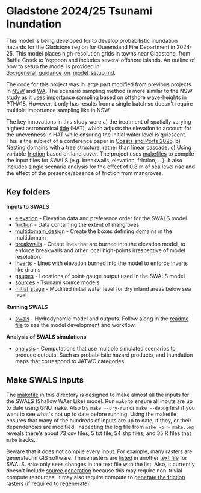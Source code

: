 # Gladstone 2024/25 Tsunami Inundation

This model is being developed for to develop probabilistic inundation hazards for the Gladstone region for Queensland Fire Department in 2024-25. This model places high-resolution grids in towns near Gladstone, from Baffle Creek to Yeppoon and includes several offshore islands. An outline of how to setup the model is provided in [doc/general_guidance_on_model_setup.md](doc/general_guideance_on_model_setup.md).

The code for this project was in large part modified from previous projects in [NSW](../nsw_2023_2024) and [WA](../SW_WA_2021_2024).
The scenario sampling method is more similar to the NSW study as it uses importance sampling based on offshore wave-heights in PTHA18.
However, it only has results from a single batch so doesn't require multiple importance sampling like in NSW.

The key innovations in this study were a) the treatment of spatially varying highest astronomical [tide](tides) (HAT), which adjusts the elevation to account for the unevenness in HAT while ensuring the initial water level is quiescent. This is the subject of a conference paper in [Coasts and Ports 2025](https://coastsandports2025.com.au/). b) Nesting domains with a [tree structure](swals/model_multidomain_design_mod.f90), rather than linear cascade. c) Using variable [friction](friction) based on land cover. 
The project uses [makefiles](makefile) to compile the input files for SWALS (e.g. breakwalls, elevation, friction, ...). It also includes single scenario analysis for the effect of 0.8 m of sea level rise and the effect of the presence/absence of friction from mangroves. 


## Key folders

**Inputs to SWALS**
* [elevation](elevation) - Elevation data and preference order for the SWALS model
* [friction](friction) - Data containing the extent of mangroves
* [multidomain_design](multidomain_design) - Create the boxes defining domains in the multidomain
* [breakwalls](breakwalls) - Create lines that are burned into the elevation model, to enforce breakwalls and other local high-points irrespective of model resolution.
* [inverts](inverts) - Lines with elevation burned into the model to enforce inverts like drains
* [gauges](gauges) - Locations of point-gauge output used in the SWALS model
* [sources](sources) - Tsunami source models
* [initial_stage](initial_stage/) - Modified initial water level for dry inland areas below sea level 

**Running SWALS**
* [swals](swals) - Hydrodynamic model and outputs. Follow along in the [readme file](swals/README.md) to see the model development and workflow.

**Analysis of SWALS simulations**
* [analysis](analysis) - Computations that use multiple simulated scenarios to produce outputs. Such as probabilistic hazard products, and inundation maps that correspond to JATWC categories.

## Make SWALS inputs

The [makefile](makefile) in this directory is designed to make almost all the inputs for the SWALS (Shallow WAer Like) model. Run `make` to ensure all inputs are up to date using GNU make. Also try `make --dry-run` or `make --debug` first if you want to see what's not up to date before running. Using the makefile ensures that many of the hundreds of inputs are up to date, if they, or their dependencies are modified. Inspecting the log file from `make -p > make.log` reveals there's about 73 csv files, 5 txt file, 54 shp files, and 35 R files that `make` tracks.


Beware that it does not compile every input. For example, many rasters are generated in GIS software. These rasters are [listed](elevation/make_swals_elevation_files_preference_list.R) in another [text file](elevation/swals_elevation_files_in_preference_order.txt) for SWALS. `Make` only sees changes in the text file with the list. Also, it currently doesn't include [source generation](sources/hazard/create_initial_conditions_for_scenarios.R) because this may require non-trivial compute resources. It may also require compute to [generate the friction rasters](friction/make_friction_rasters.R) (if required to regenerate).
